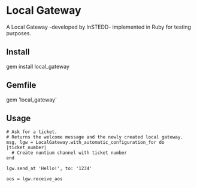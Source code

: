 Local Gateway
=============

A Local Gateway -developed by InSTEDD- implemented in Ruby for testing purposes.

Install
-------

gem install local\_gateway

Gemfile
-------

gem 'local\_gateway'

Usage
-----
    # Ask for a ticket.
    # Returns the welcome message and the newly created local gateway.
    msg, lgw = LocalGateway.with_automatic_configuration_for do |ticket_number|
      # Create nuntium channel with ticket number
    end

    lgw.send_at 'Hello!', to: '1234'

    aos = lgw.receive_aos
